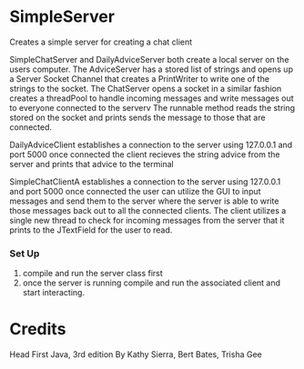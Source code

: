 # SimpleServer
Creates a simple server for creating a chat client 

SimpleChatServer and DailyAdviceServer both create a local server on the users computer. The AdviceServer has a stored list of strings and opens up a Server Socket Channel that creates a PrintWriter to write one of the strings to the socket. The ChatServer opens a socket in a similar fashion creates a threadPool to handle incoming messages and write messages out to everyone connected to the serverv The runnable method reads the string stored on the socket and prints sends the message to those that are connected.

DailyAdviceClient establishes a connection to the server using 127.0.0.1 and port 5000 once connected the client recieves the string advice from the server and prints that advice to the terminal

SimpleChatClientA establishes a connection to the server using 127.0.0.1 and port 5000 once connected the user can utilize the GUI to input messages and send them to the server where the server is able to write those messages back out to all the connected clients. The client utilizes a single new thread to check for incoming messages from the server that it prints to the JTextField for the user to read.

### Set Up
1. compile and run the server class first
2. once the server is running compile and run the associated client and start interacting.


# Credits
Head First Java, 3rd edition By Kathy Sierra, Bert Bates, Trisha Gee

